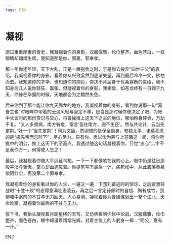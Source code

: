 ```yaml
---
tags: FIN
---
```


# 凝视

透过重重厚重的青史，我凝视着你的身影，汉服儒雅，纶巾整齐，面色苍白，一双眼睛却熠熠生辉，我知道那是你，郭嘉，郭奉孝。

那一年你还年轻，天下大乱，正是一展抱负之时，于是你去投奔“四世三公”的袁绍。我凝视着你的身影，看着你从兴致盎然到逐渐失望，再到最后冷冷一笑，拂袖而去。我知道你的才华，也知道你的抱负，你决不肯屈身于优柔寡断的袁绍，我不知身后几人说你轻狂、嚣张，但凝视着你的身影，我相信，如苍龙终有一日翱于九天，你锋芒毕露的时候，天地都会为之黯然失色。

后来你到了那个能让你九天腾龙的地方，我凝视着你的身影，看到你说那一句“真吾主也”时眼眸中带着的云淡风轻与坚定不移，应当是那时候你便决定了吧，为帐中长谈时的那份赏识与交心，将曹操推上这天下之主的地位，哪怕粉身碎骨，万劫不复。“又人多畏病，南方有疫，常言‘吾往南方，则不生还’。然与共论计，云当先定荆。”好一个“当先定荆”！同为文臣，贾诩想的是保全自身，安稳太平，诸葛亮念的是“报先帝而忠陛下”，尽心尽力。只有你，愿以命为筹与上苍赌这一局，将你所挑中的明公，推上这天下的至高点。我透过他这句话凝视着你，只觉“忠心”二字不足表你万一，何得使人忘之！

最后，我凝视着你随大军远征乌桓，一下一下都像咳在我的心上。眼中仍是往日那般平淡与骄傲，掌心却血迹斑驳。你提笔写下最后一计，病死帐中，从此碧落黄泉紫陌红尘，再没第二个郭奉孝。

我凝视着你的身影看过你的人生，一遍又一遍：下邳刘备逃时的惊讶，之后官渡将战时“十胜十败”的志得意满壮志凌云，再之后一言定孙郎时的自信、胸有成竹，到柳城中案前的不甘与无力回天。人心易测，凝视着你为曹操谋划出一整个江北，天命难猜，凝视着你最后的不甘与无力。

放下书，我抬头凝视着月朗星稀的天穹，又仿佛看到你帐中论战，汉服儒雅，纶巾整齐，面色苍白，眼中却漫着熠熠光辉，对着主位上的人躬身一揖：“明公，嘉有一计。”

END
